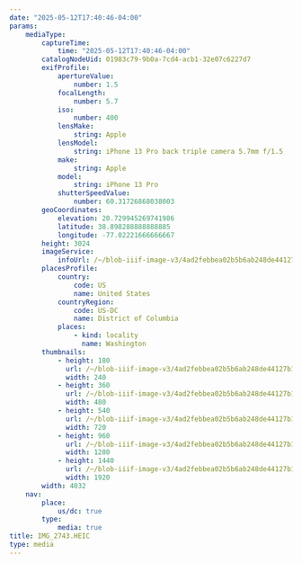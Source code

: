 ```yaml
---
date: "2025-05-12T17:40:46-04:00"
params:
    mediaType:
        captureTime:
            time: "2025-05-12T17:40:46-04:00"
        catalogNodeUid: 01983c79-9b0a-7cd4-acb1-32e07c6227d7
        exifProfile:
            apertureValue:
                number: 1.5
            focalLength:
                number: 5.7
            iso:
                number: 400
            lensMake:
                string: Apple
            lensModel:
                string: iPhone 13 Pro back triple camera 5.7mm f/1.5
            make:
                string: Apple
            model:
                string: iPhone 13 Pro
            shutterSpeedValue:
                number: 60.31726868038003
        geoCoordinates:
            elevation: 20.729945269741986
            latitude: 38.898288888888885
            longitude: -77.02221666666667
        height: 3024
        imageService:
            infoUrl: /~/blob-iiif-image-v3/4ad2febbea02b5b6ab248de44127b1611108f5e1a9c88d633bd40c4499316afe/info.json
        placesProfile:
            country:
                code: US
                name: United States
            countryRegion:
                code: US-DC
                name: District of Columbia
            places:
                - kind: locality
                  name: Washington
        thumbnails:
            - height: 180
              url: /~/blob-iiif-image-v3/4ad2febbea02b5b6ab248de44127b1611108f5e1a9c88d633bd40c4499316afe/full/240%2C180/0/default.jpg
              width: 240
            - height: 360
              url: /~/blob-iiif-image-v3/4ad2febbea02b5b6ab248de44127b1611108f5e1a9c88d633bd40c4499316afe/full/480%2C360/0/default.jpg
              width: 480
            - height: 540
              url: /~/blob-iiif-image-v3/4ad2febbea02b5b6ab248de44127b1611108f5e1a9c88d633bd40c4499316afe/full/720%2C540/0/default.jpg
              width: 720
            - height: 960
              url: /~/blob-iiif-image-v3/4ad2febbea02b5b6ab248de44127b1611108f5e1a9c88d633bd40c4499316afe/full/1280%2C960/0/default.jpg
              width: 1280
            - height: 1440
              url: /~/blob-iiif-image-v3/4ad2febbea02b5b6ab248de44127b1611108f5e1a9c88d633bd40c4499316afe/full/1920%2C1440/0/default.jpg
              width: 1920
        width: 4032
    nav:
        place:
            us/dc: true
        type:
            media: true
title: IMG_2743.HEIC
type: media
---
```

